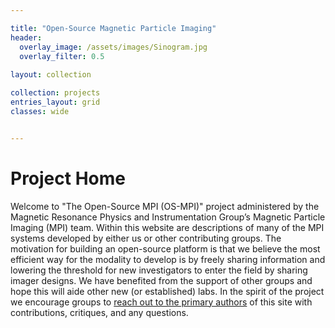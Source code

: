 ```yaml
---

title: "Open-Source Magnetic Particle Imaging"
header:
  overlay_image: /assets/images/Sinogram.jpg
  overlay_filter: 0.5
  
layout: collection

collection: projects
entries_layout: grid
classes: wide


---
```

# Project Home
Welcome to "The Open-Source MPI (OS-MPI)" project administered by the Magnetic Resonance Physics and Instrumentation Group’s Magnetic Particle Imaging (MPI) team. Within this website are descriptions of many of the MPI systems developed by either us or other contributing groups. The motivation for building an open-source platform is that we believe the most efficient way for the modality to develop is by freely sharing information and lowering the threshold for new investigators to enter the field by sharing imager designs. We have benefited from the support of other groups and hope this will aide other new (or established) labs. In the spirit of the project we encourage groups to [reach out to the primary authors](/contact) of this site with contributions, critiques, and any questions.

